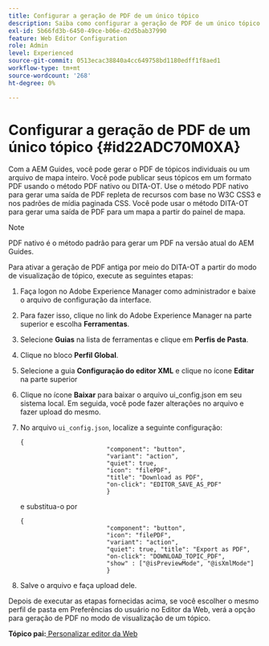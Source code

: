 ```yaml
---
title: Configurar a geração de PDF de um único tópico
description: Saiba como configurar a geração de PDF de um único tópico
exl-id: 5b66fd3b-6450-49ce-b06e-d2d5bab37990
feature: Web Editor Configuration
role: Admin
level: Experienced
source-git-commit: 0513ecac38840a4cc649758bd1180edff1f8aed1
workflow-type: tm+mt
source-wordcount: '268'
ht-degree: 0%

---
```


# Configurar a geração de PDF de um único tópico {#id22ADC70M0XA}

Com a AEM Guides, você pode gerar o PDF de tópicos individuais ou um arquivo de mapa inteiro. Você pode publicar seus tópicos em um formato PDF usando o método PDF nativo ou DITA-OT. Use o método PDF nativo para gerar uma saída de PDF repleta de recursos com base no W3C CSS3 e nos padrões de mídia paginada CSS. Você pode usar o método DITA-OT para gerar uma saída de PDF para um mapa a partir do painel de mapa.

>[!NOTE]
>
> PDF nativo é o método padrão para gerar um PDF na versão atual do AEM Guides.

Para ativar a geração de PDF antiga por meio do DITA-OT a partir do modo de visualização de tópico, execute as seguintes etapas:

1. Faça logon no Adobe Experience Manager como administrador e baixe o arquivo de configuração da interface.

1. Para fazer isso, clique no link do Adobe Experience Manager na parte superior e escolha **Ferramentas**.
1. Selecione **Guias** na lista de ferramentas e clique em **Perfis de Pasta**.
1. Clique no bloco **Perfil Global**.
1. Selecione a guia **Configuração do editor XML** e clique no ícone **Editar** na parte superior
1. Clique no ícone **Baixar** para baixar o arquivo ui\_config.json em seu sistema local. Em seguida, você pode fazer alterações no arquivo e fazer upload do mesmo.
1. No arquivo `ui_config.json`, localize a seguinte configuração:

   ```
   {
                           "component": "button",
                           "variant": "action",
                           "quiet": true,
                           "icon": "filePDF",
                           "title": "Download as PDF",
                           "on-click": "EDITOR_SAVE_AS_PDF"
                           }
   ```

   e substitua-o por

   ```
   {
                           "component": "button",
                           "icon": "filePDF",
                           "variant": "action",
                           "quiet": true, "title": "Export as PDF",
                           "on-click": "DOWNLOAD_TOPIC_PDF",
                           "show" : ["@isPreviewMode", "@isXmlMode"]
                           }
   ```

1. Salve o arquivo e faça upload dele.

Depois de executar as etapas fornecidas acima, se você escolher o mesmo perfil de pasta em Preferências do usuário no Editor da Web, verá a opção para geração de PDF no modo de visualização de um tópico.

**Tópico pai:**[ Personalizar editor da Web](conf-web-editor.md)
